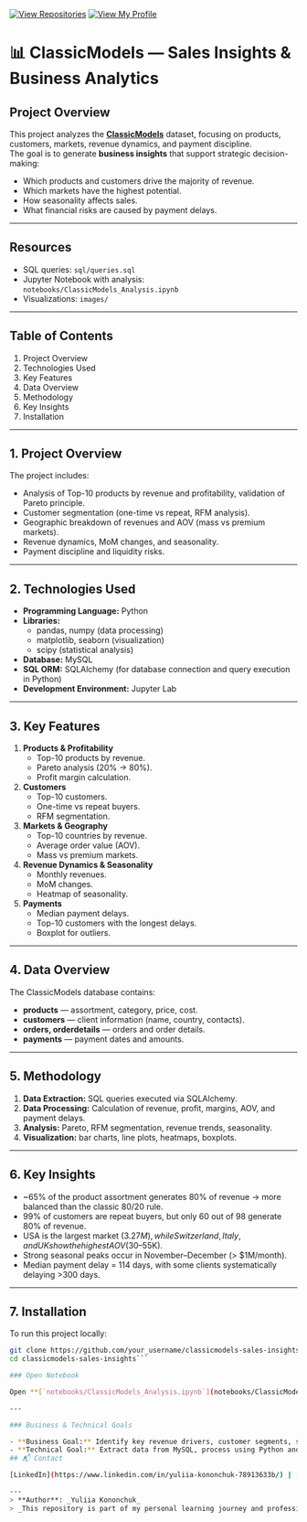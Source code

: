 [![View Repositories](https://img.shields.io/badge/View-My_Repositories-blue?logo=GitHub)](https://github.com/Yulia-Momotyuk?tab=repositories)
[![View My Profile](https://img.shields.io/badge/View-My_Profile-green?logo=GitHub)](https://github.com/Yulia-Momotyuk)
# 📊 ClassicModels — Sales Insights & Business Analytics  

## Project Overview  
This project analyzes the **[ClassicModels](https://www.mysqltutorial.org/mysql-sample-database.aspx)** dataset, focusing on products, customers, markets, revenue dynamics, and payment discipline.  
The goal is to generate **business insights** that support strategic decision-making:  
- Which products and customers drive the majority of revenue.  
- Which markets have the highest potential.  
- How seasonality affects sales.  
- What financial risks are caused by payment delays.  

---

## Resources  
- SQL queries: `sql/queries.sql`  
- Jupyter Notebook with analysis: `notebooks/ClassicModels_Analysis.ipynb`  
- Visualizations: `images/`  

---

## Table of Contents  
1. Project Overview  
2. Technologies Used  
3. Key Features  
4. Data Overview  
5. Methodology  
6. Key Insights  
7. Installation  

---

## 1. Project Overview  
The project includes:  
- Analysis of Top-10 products by revenue and profitability, validation of Pareto principle.  
- Customer segmentation (one-time vs repeat, RFM analysis).  
- Geographic breakdown of revenues and AOV (mass vs premium markets).  
- Revenue dynamics, MoM changes, and seasonality.  
- Payment discipline and liquidity risks.  

---

## 2. Technologies Used  
- **Programming Language:** Python  
- **Libraries:**  
  - pandas, numpy (data processing)  
  - matplotlib, seaborn (visualization)  
  - scipy (statistical analysis)  
- **Database:** MySQL  
- **SQL ORM:** SQLAlchemy (for database connection and query execution in Python)  
- **Development Environment:** Jupyter Lab  

---

## 3. Key Features  
1. **Products & Profitability**  
   - Top-10 products by revenue.  
   - Pareto analysis (20% → 80%).  
   - Profit margin calculation.  
2. **Customers**  
   - Top-10 customers.  
   - One-time vs repeat buyers.  
   - RFM segmentation.  
3. **Markets & Geography**  
   - Top-10 countries by revenue.  
   - Average order value (AOV).  
   - Mass vs premium markets.  
4. **Revenue Dynamics & Seasonality**  
   - Monthly revenues.  
   - MoM changes.  
   - Heatmap of seasonality.  
5. **Payments**  
   - Median payment delays.  
   - Top-10 customers with the longest delays.  
   - Boxplot for outliers.  

---

## 4. Data Overview  
The ClassicModels database contains:  
- **products** — assortment, category, price, cost.  
- **customers** — client information (name, country, contacts).  
- **orders, orderdetails** — orders and order details.  
- **payments** — payment dates and amounts.  

---

## 5. Methodology  
1. **Data Extraction:** SQL queries executed via SQLAlchemy.  
2. **Data Processing:** Calculation of revenue, profit, margins, AOV, and payment delays.  
3. **Analysis:** Pareto, RFM segmentation, revenue trends, seasonality.  
4. **Visualization:** bar charts, line plots, heatmaps, boxplots.  

---

## 6. Key Insights  
- ~65% of the product assortment generates 80% of revenue → more balanced than the classic 80/20 rule.  
- 99% of customers are repeat buyers, but only 60 out of 98 generate 80% of revenue.  
- USA is the largest market ($3.27M), while Switzerland, Italy, and UK show the highest AOV ($30–55K).  
- Strong seasonal peaks occur in November–December (> $1M/month).  
- Median payment delay = 114 days, with some clients systematically delaying >300 days.  

---

## 7. Installation  
To run this project locally:  
```bash
git clone https://github.com/your_username/classicmodels-sales-insights.git
cd classicmodels-sales-insights```

### Open Notebook

Open **[`notebooks/ClassicModels_Analysis.ipynb`](notebooks/ClassicModels_Analysis.ipynb)** in Jupyter Lab.

---

### Business & Technical Goals  

- **Business Goal:** Identify key revenue drivers, customer segments, seasonal patterns, and payment risks to improve profitability and financial stability.  
- **Technical Goal:** Extract data from MySQL, process using Python and SQLAlchemy, and deliver insights through analysis, visualization, and storytelling in Jupyter Notebook.  
## 📬 Contact

[LinkedIn](https://www.linkedin.com/in/yuliia-kononchuk-78913633b/) | [Email](mailto:kononchuk.yuliia@gmail.com)

---
> **Author**: _Yuliia Kononchuk_  
> _This repository is part of my personal learning journey and professional portfolio._ 

